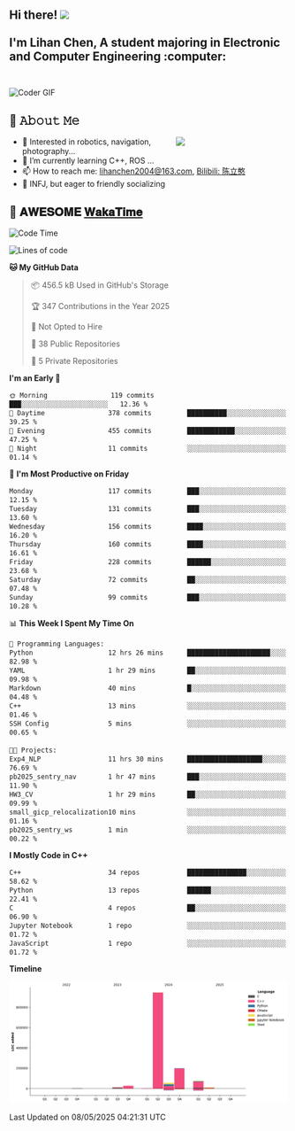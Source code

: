 <h2 align="left">
 <abc>
  <br>Hi there! <img src="https://user-images.githubusercontent.com/42378118/110234147-e3259600-7f4e-11eb-95be-0c4047144dea.gif" width="30"><br>
  <br> I'm Lihan Chen, A student majoring in Electronic and Computer Engineering :computer:<br>
  <br>
 </abc>
</h2>

<img align="center" src="https://media.giphy.com/media/SWoSkN6DxTszqIKEqv/giphy.gif" alt="Coder GIF" width="500">

## :book: 𝙰𝚋𝚘𝚞𝚝 𝙼𝚎

<img align="right" width="40%" src="https://github-readme-stats.vercel.app/api?username=LihanChen2004&show_icons=true&icon_color=CE1D2D&text_color=718096&bg_color=ffffff&hide_title=true" />

- 🌟 Interested in robotics, navigation, photography...
- 🌱 I’m currently learning C++, ROS ... 
- 📫 How to reach me: lihanchen2004@163.com, [Bilibili: 陈立憨](https://space.bilibili.com/170786212)
- 👯 INFJ, but eager to friendly socializing

## 📜 𝐀𝐖𝐄𝐒𝐎𝐌𝐄 [𝐖𝐚𝐤𝐚𝐓𝐢𝐦𝐞](https://github.com/anmol098/waka-readme-stats)

<!--START_SECTION:waka-->
![Code Time](http://img.shields.io/badge/Code%20Time-1%2C073%20hrs%208%20mins-blue)

![Lines of code](https://img.shields.io/badge/From%20Hello%20World%20I%27ve%20Written-1.3%20million%20lines%20of%20code-blue)

**🐱 My GitHub Data** 

> 📦 456.5 kB Used in GitHub's Storage 
 > 
> 🏆 347 Contributions in the Year 2025
 > 
> 🚫 Not Opted to Hire
 > 
> 📜 38 Public Repositories 
 > 
> 🔑 5 Private Repositories 
 > 
**I'm an Early 🐤** 

```text
🌞 Morning                119 commits         ███░░░░░░░░░░░░░░░░░░░░░░   12.36 % 
🌆 Daytime                378 commits         ██████████░░░░░░░░░░░░░░░   39.25 % 
🌃 Evening                455 commits         ████████████░░░░░░░░░░░░░   47.25 % 
🌙 Night                  11 commits          ░░░░░░░░░░░░░░░░░░░░░░░░░   01.14 % 
```
📅 **I'm Most Productive on Friday** 

```text
Monday                   117 commits         ███░░░░░░░░░░░░░░░░░░░░░░   12.15 % 
Tuesday                  131 commits         ███░░░░░░░░░░░░░░░░░░░░░░   13.60 % 
Wednesday                156 commits         ████░░░░░░░░░░░░░░░░░░░░░   16.20 % 
Thursday                 160 commits         ████░░░░░░░░░░░░░░░░░░░░░   16.61 % 
Friday                   228 commits         ██████░░░░░░░░░░░░░░░░░░░   23.68 % 
Saturday                 72 commits          ██░░░░░░░░░░░░░░░░░░░░░░░   07.48 % 
Sunday                   99 commits          ███░░░░░░░░░░░░░░░░░░░░░░   10.28 % 
```


📊 **This Week I Spent My Time On** 

```text
💬 Programming Languages: 
Python                   12 hrs 26 mins      █████████████████████░░░░   82.98 % 
YAML                     1 hr 29 mins        ██░░░░░░░░░░░░░░░░░░░░░░░   09.98 % 
Markdown                 40 mins             █░░░░░░░░░░░░░░░░░░░░░░░░   04.48 % 
C++                      13 mins             ░░░░░░░░░░░░░░░░░░░░░░░░░   01.46 % 
SSH Config               5 mins              ░░░░░░░░░░░░░░░░░░░░░░░░░   00.65 % 

🐱‍💻 Projects: 
Exp4_NLP                 11 hrs 30 mins      ███████████████████░░░░░░   76.69 % 
pb2025_sentry_nav        1 hr 47 mins        ███░░░░░░░░░░░░░░░░░░░░░░   11.90 % 
HW3_CV                   1 hr 29 mins        ██░░░░░░░░░░░░░░░░░░░░░░░   09.99 % 
small_gicp_relocalization10 mins             ░░░░░░░░░░░░░░░░░░░░░░░░░   01.16 % 
pb2025_sentry_ws         1 min               ░░░░░░░░░░░░░░░░░░░░░░░░░   00.22 % 
```

**I Mostly Code in C++** 

```text
C++                      34 repos            ███████████████░░░░░░░░░░   58.62 % 
Python                   13 repos            ██████░░░░░░░░░░░░░░░░░░░   22.41 % 
C                        4 repos             ██░░░░░░░░░░░░░░░░░░░░░░░   06.90 % 
Jupyter Notebook         1 repo              ░░░░░░░░░░░░░░░░░░░░░░░░░   01.72 % 
JavaScript               1 repo              ░░░░░░░░░░░░░░░░░░░░░░░░░   01.72 % 
```



**Timeline**

![Lines of Code chart](https://raw.githubusercontent.com/LihanChen2004/LihanChen2004/main/assets/bar_graph.png)


 Last Updated on 08/05/2025 04:21:31 UTC
<!--END_SECTION:waka-->

<!--
**LihanChen2004/LihanChen2004** is a ✨ _special_ ✨ repository because its `README.md` (this file) appears on your GitHub profile.

Here are some ideas to get you started:

- 🔭 I’m currently working on ...
- 🌱 I’m currently learning ...
- 👯 I’m looking to collaborate on ...
- 🤔 I’m looking for help with ...
- 💬 Ask me about ...
- 📫 How to reach me: ...
- 😄 Pronouns: ...
- ⚡ Fun fact: ...
-->
